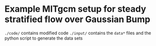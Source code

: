 # Example MITgcm setup for steady stratified flow over Gaussian Bump

`./code/` contains modified code
`./input/` contains the `data*` files and the python script to generate the data sets
